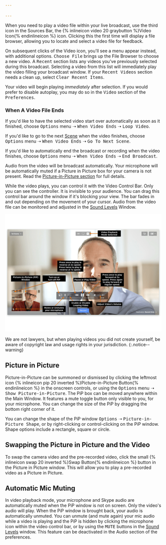 ```yaml
---

---
```


When you need to play a video file within your live broadcast, use the third icon in the Sources Bar, the {% inlineicon video 20 graybutton %}Video Icon{% endinlineicon %} icon. Clicking this the first time will display a file browser, allowing you to locate and select a video file for feedback.

On subsequent clicks of the Video icon, you'll see a  menu appear instead, with additional options. <samp>Choose File</samp> brings up the File Browser to choose a new video. A <samp>Recent</samp> section lists any videos you've previously selected during this broadcast. Selecting a video from this list will immediately play the video filling your broadcast window. If your <samp>Recent Videos</samp> section needs a clean up, select <samp>Clear Recent Items</samp>. 

Your video will begin playing _immediately_ after selection. If you would prefer to disable autoplay, you may do so in the <samp>Video</samp> section of the <samp>Preferences</samp>.  

### When A Video File Ends

If you'd like to have the selected video start over automatically as soon as it finished, choose <samp>Options</samp> menu ➝ <samp>When Video Ends</samp>  ➝ <samp>Loop Video</samp>.

If you'd like to go to the next [Scene](../007-using-scenes/) when the video finishes, choose <samp>Options</samp> menu ➝ <samp>When Video Ends</samp>  ➝ <samp>Go To Next Scene</samp>.

If you'd like to automatically end the broadcast or recording when the video finishes, choose <samp>Options</samp> menu ➝ <samp>When Video Ends</samp>  ➝ <samp>End Broadcast</samp>.

Audio from the video will be broadcast automatically.  Your microphone will be automatically muted if a Picture in Picture box for your camera is not present. Read the [Picture-in-Picture section](#picture-in-picture) for full details.

While the video plays, you can control it with the Video Control Bar. Only you can see the controller. It is invisible to your audience. You can drag this control bar around the window if it's blocking your view. The bar fades in and out depending on the movement of your cursor. Audio from the video file can be monitored and adjusted in the [Sound Levels](../013-adjusting-sound-levels/) Window.

[![Figure\: Video Playback Mode Annotated Main Window ](/assets/img/video-playback-mode-annotated.png "Click for full-size image.")
](/assets/img/video-playback-mode-annotated.png)

We are not lawyers, but when playing videos you did not create yourself, be aware of copyright law and usage rights in your jurisdiction.
{:.notice--warning}


## Picture in Picture

Picture-in-Picture can be summoned or dismissed by clicking the leftmost icon  {% inlineicon pip 20 inverted %}Picture-in-Picture Button{% endinlineicon %} in the onscreen controls, or using the <samp>Options</samp> menu ➝ <samp>Show Picture-in-Picture</samp>. The PiP box can be moved anywhere within the Main Window. It features a mute toggle button only visible to you, for your microphone. You can change the size of the PiP by dragging the bottom right corner of it. 

You can change the shape of the PiP window <samp>Options</samp> ➝ <samp>Picture-in-Picture Shape</samp>, or by right-clicking or control-clicking on the PiP window. Shape options include a rectangle, square or circle.

## Swapping the Picture in Picture and the Video

To swap the camera video and the pre-recorded video, click the small {% inlineicon swap 20 inverted %}Swap Button{% endinlineicon %} button in the Picture in Picture window. This will allow you to play a pre-recorded video as a Picture in Picture. 

## Automatic Mic Muting

In video playback mode, your microphone and Skype audio are automatically muted when the PiP window is not on screen. Only the video's audio will play. When the PiP window is brought back, your audio is automatically unmuted. You can unmute (and mute again) your mic audio while a video is playing and the PiP is hidden by clicking the microphone icon within the video control bar, or by using the <samp>MUTE</samp> buttons in the [Sound Levels](../013-adjusting-sound-levels) window. This feature can be deactivated in the Audio section of the preferences.
